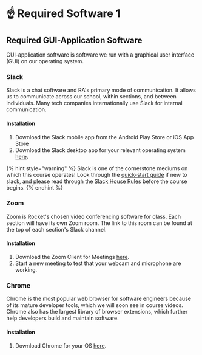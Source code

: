 # ☝ Required Software 1

## Required GUI-Application Software

GUI-application software is software we run with a graphical user interface (GUI) on our operating system.

### Slack

Slack is a chat software and RA's primary mode of communication. It allows us to communicate across our school, within sections, and between individuals. Many tech companies internationally use Slack for internal communication.

#### **Installation**

1. Download the Slack mobile app from the Android Play Store or iOS App Store
2. Download the Slack desktop app for your relevant operating system [here](https://slack.com/intl/en-sg/help/categories/360000049043-Getting-started).

{% hint style="warning" %}
Slack is one of the cornerstone mediums on which this course operates! Look through the [quick-start guide](https://slack.com/help/articles/360059928654-How-to-use-Slack--your-quick-start-guide) if new to slack, and please read through the [Slack House Rules](../course-methodology/#slack-house-rules) before the course begins.
{% endhint %}

### Zoom

Zoom is Rocket's chosen video conferencing software for class. Each section will have its own Zoom room. The link to this room can be found at the top of each section's Slack channel.

#### **Installation**

1. Download the Zoom Client for Meetings [here](https://zoom.us/download).
2. Start a new meeting to test that your webcam and microphone are working.

### Chrome

Chrome is the most popular web browser for software engineers because of its mature developer tools, which we will soon see in course videos. Chrome also has the largest library of browser extensions, which further help developers build and maintain software.

#### **Installation**

1. Download Chrome for your OS [here](https://www.google.com/intl/en\_sg/chrome/).

###

